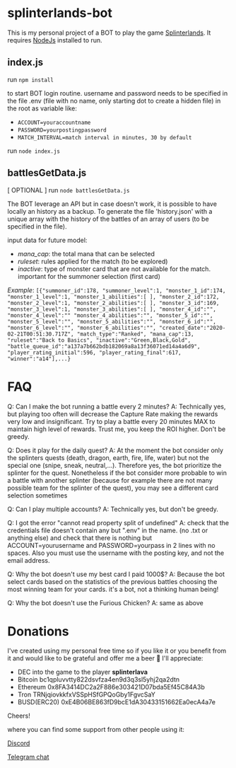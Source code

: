 # splinterlands-bot

This is my personal project of a BOT to play the game [Splinterlands](https://www.splinterlands.com). It requires [NodeJs](https://nodejs.org/it/download/) installed to run.


## index.js

run `npm install`

to start BOT login routine. username and password needs to be specified in the file .env (file with no name, only starting dot to create a hidden file) in the root as variable like:

- `ACCOUNT=youraccountname`
- `PASSWORD=yourpostingpassword`
- `MATCH_INTERVAL=match interval in minutes, 30 by default` 

run `node index.js`


## battlesGetData.js

[ OPTIONAL ] run `node battlesGetData.js`

The BOT leverage an API but in case doesn't work, it is possible to have locally an history as a backup.
To generate the file 'history.json' with a unique array with the history of the battles of an array of users (to be specified in the file).

input data for future model:

- _mana_cap_: the total mana that can be selected
- _ruleset_: rules applied for the match (to be explored)
- _inactive_: type of monster card that are not available for the match. important for the summoner selection (first card)

_Example_: `[{"summoner_id":178, "summoner_level":1, "monster_1_id":174, "monster_1_level":1, "monster_1_abilities":[ ], "monster_2_id":172, "monster_2_level":1, "monster_2_abilities":[ ], "monster_3_id":169, "monster_3_level":1, "monster_3_abilities":[ ], "monster_4_id":"", "monster_4_level":"" "monster_4_abilities":"", "monster_5_id":"", "monster_5_level":"", "monster_5_abilities":"", "monster_6_id":"", "monster_6_level":"", "monster_6_abilities":"", "created_date":"2020-02-21T00:51:30.717Z", "match_type":"Ranked", "mana_cap":13, "ruleset":"Back to Basics", "inactive":"Green,Black,Gold", "battle_queue_id":"a137a7b662bdb182069a8a13f36071ed14a4a6d9", "player_rating_initial":596, "player_rating_final":617, "winner":"a14"],...}`


# FAQ


Q: Can I make the bot running a battle every 2 minutes?
A: Technically yes, but playing too often will decrease the Capture Rate making the rewards very low and insignificant. Try to play a battle every 20 minutes MAX to maintain high level of rewards. Trust me, you keep the ROI higher. Don't be greedy.

Q: Does it play for the daily quest?
A: At the moment the bot consider only the splinters quests (death, dragon, earth, fire, life, water) but not the special one (snipe, sneak, neutral,...). Therefore yes, the bot prioritize the splinter for the quest. Nonetheless if the bot consider more probable to win a battle with another splinter (because for example there are not many possible team for the splinter of the quest), you may see a different card selection sometimes

Q: Can I play multiple accounts?
A: Technically yes, but don't be greedy.

Q: I got the error "cannot read property split of undefined"
A: check that the credentials file doesn't contain any but ".env" in the name. (no .txt or anything else) and check that there is nothing but ACCOUNT=yourusername and PASSWORD=yourpass in 2 lines with no spaces. Also you must use the username with the posting key, and not the email address.

Q: Why the bot doesn't use my best card I paid 1000$?
A: Because the bot select cards based on the statistics of the previous battles choosing the most winning team for your cards. it's a bot, not a thinking human being!

Q: Why the bot doesn't use the Furious Chicken?
A: same as above


# Donations

I've created using my personal free time so if you like it or you benefit from it and would like to be grateful and offer me a beer 🍺 I'll appreciate:

- DEC into the game to the player **splinterlava** 
- Bitcoin bc1qpluvvtty822dsvfza4en9d3q3sl5yhj2qa2dtn
- Ethereum 0x8FA3414DC2a2F886e303421D07bda5Ef45C84A3b 
- Tron TRNjqiovkkfxVSSpHSfGPQoGby1FgvcSaY
- BUSD(ERC20) 0xE4B06BE863fD9bcE1dA30433151662Ea0ecA4a7e

Cheers!

where you can find some support from other people using it:

[Discord](
https://discord.gg/bR6cZDsFSX)

[Telegram chat](https://t.me/splinterlandsbot) 

